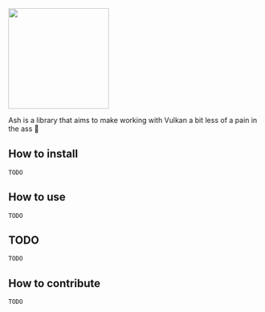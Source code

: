 <img src="README-images/logo.png" height="200">

Ash is a library that aims to make working with Vulkan a bit less of a pain in the ass 🎉

## How to install

`TODO`

## How to use

`TODO`

## TODO

`TODO`

## How to contribute

`TODO`

